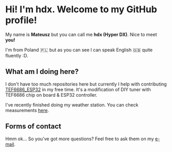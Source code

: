 # Hi! I'm hdx. Welcome to my GitHub profile!
My name is **Mateusz** but you can call me **hdx (Hyper DX)**. Nice to meet **you!**

I'm from Poland 🇵🇱 but as you can see I can speak English 🇬🇧 quite fluently :D.

## What am I doing here?
I don't have too much repositories here but currently I help with contributing [TEF6686_ESP32](https://github.com/PE5PVB/TEF6686_ESP32) in my free time.
It's a modification of DIY tuner with TEF6686 chip on board & ESP32 controller.

I've recently finished doing my weather station. You can check measurements [here](https://s7.fmdx.pl/weather/).

## Forms of contact
Hmm ok... So you've got more questions? Feel free to ask them on my [e-mail](mailto:crafter321yt@gmail.com).

